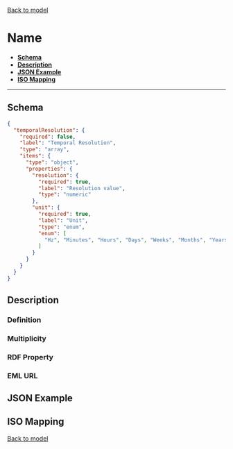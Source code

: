 [Back to model](_base.md)

# Name

- **[Schema](#schema)**
- **[Description](#description)**
- **[JSON Example](#json-example)**
- **[ISO Mapping](#iso-mapping)**
---
## Schema
```json
{
  "temporalResolution": {
    "required": false,
    "label": "Temporal Resolution",
    "type": "array",
    "items": {
      "type": "object",
      "properties": {
        "resolution": {
          "required": true,
          "label": "Resolution value",
          "type": "numeric"
        },
        "unit": {
          "required": true,
          "label": "Unit",
          "type": "enum",
          "enum": [
            "Hz", "Minutes", "Hours", "Days", "Weeks", "Months", "Years"
          ]
        }
      }
    }
  }
}
```
## Description
### Definition
### Multiplicity
### RDF Property
### EML URL

## JSON Example
## ISO Mapping

[Back to model](_base.md)
